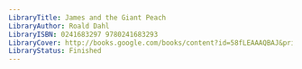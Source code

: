 ```yaml
---
LibraryTitle: James and the Giant Peach
LibraryAuthor: Roald Dahl
LibraryISBN: 0241683297 9780241683293
LibraryCover: http://books.google.com/books/content?id=58fLEAAAQBAJ&printsec=frontcover&img=1&zoom=1&source=gbs_api
LibraryStatus: Finished
---
```

